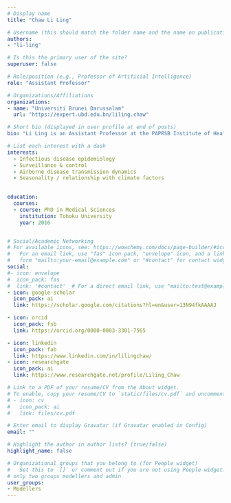 ```yaml
---
# Display name
title: "Chaw Li Ling"

# Username (this should match the folder name and the name on publications)
authors:
- "li-ling"

# Is this the primary user of the site?
superuser: false

# Role/position (e.g., Professor of Artificial Intelligence)
role: "Assistant Professor"

# Organizations/Affiliations
organizations:
- name: "Universiti Brunei Darussalam"
  url: "https://expert.ubd.edu.bn/liling.chaw"

# Short bio (displayed in user profile at end of posts)
bio: "Li Ling is an Assistant Professor at the PAPRSB Institute of Health Sciences, Universiti Brunei Darussalam (UBD) since mid-2016. She is part of the graduate studies and Master of Public Health program, where she teaches modules related to epidemiology, biostatistics and research methods. Her main research interest is in infectious disease epidemiology, particularly on the transmission dynamics of acute respiratory diseases at the population level. "

# List each interest with a dash
interests: 
  - Infectious disease epidemiology
  - Surveillance & control
  - Airborne disease transmission dynamics
  - Seasonality / relationship with climate factors
 

education:
  courses:
  - course: PhD in Medical Sciences
    institution: Tohoku University
    year: 2016


# Social/Academic Networking
# For available icons, see: https://wowchemy.com/docs/page-builder/#icons
#   For an email link, use "fas" icon pack, "envelope" icon, and a link in the
#   form "mailto:your-email@example.com" or "#contact" for contact widget.
social:
#- icon: envelope
#  icon_pack: fas
#  link: '#contact'  # For a direct email link, use "mailto:test@example.org".
- icon: google-scholar
  icon_pack: ai
  link: https://scholar.google.com/citations?hl=en&user=13N94fkAAAAJ

- icon: orcid
  icon_pack: fsb
  link: https://orcid.org/0000-0003-3301-7565

- icon: linkedin
  icon_pack: fab
  link: https://www.linkedin.com/in/lilingchaw/
- icon: researchgate
  icon_pack: ai
  link: https://www.researchgate.net/profile/Liling_Chaw

# Link to a PDF of your resume/CV from the About widget.
# To enable, copy your resume/CV to `static/files/cv.pdf` and uncomment the lines below.
# - icon: cv
#   icon_pack: ai
#   link: files/cv.pdf

# Enter email to display Gravatar (if Gravatar enabled in Config)
email: ""

# Highlight the author in author lists? (true/false)
highlight_name: false

# Organizational groups that you belong to (for People widget)
#   Set this to `[]` or comment out if you are not using People widget.
# only two groups modellers and admin
user_groups:
- Modellers
---
```


